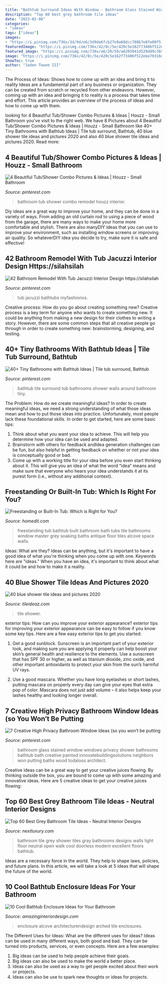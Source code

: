 ```yaml
---
title: "Bathtub Surround Ideas With Window - Bathroom Glass Stained Window Windows Privacy Shower Bathrooms Bathtub Bath Creative Painted Innovatebuildingsolutions Neighbors Won Putting Baths Wood Todaloos Architect"
description: "Top 60 best grey bathroom tile ideas"
date: "2023-02-08"
categories:
- "ideas"
tags: ["ideas"]
images:
- "https://i.pinimg.com/736x/3d/9d/e6/3d9de6fcb27e9a68dcc708b7e8fe00f5.jpg"
featuredImage: "https://i.pinimg.com/736x/42/0c/5e/420c5e162f73406f512ebe70316d2c46.jpg"
featured_image: "https://i.pinimg.com/736x/a6/20/59/a6205941d529dd9c3b5fcf483ba01e5c.jpg"
image: "https://i.pinimg.com/736x/42/0c/5e/420c5e162f73406f512ebe70316d2c46.jpg"
ShowToc: true
author: "Jaden Towne III"
---
```



The Process of Ideas: Shows how to come up with an idea and bring it to reality
Ideas are a fundamental part of any business or organization. They can be created from scratch or recycled from other endeavors. However, coming up with an idea and bringing it to reality is a process that takes time and effort. This article provides an overview of the process of ideas and how to come up with them.

	

		
looking for 4 Beautiful Tub/Shower Combo Pictures &amp; Ideas | Houzz - Small Bathroom you've visit to the right web. We have 8 Pictures about 4 Beautiful Tub/Shower Combo Pictures &amp; Ideas | Houzz - Small Bathroom like 40+ Tiny Bathrooms with Bathtub Ideas | Tile tub surround, Bathtub, 40 blue shower tile ideas and pictures 2020 and also 40 blue shower tile ideas and pictures 2020. Read more:
		
    
## 4 Beautiful Tub/Shower Combo Pictures &amp; Ideas | Houzz - Small Bathroom

<img loading=lazy src="https://i.pinimg.com/736x/a6/20/59/a6205941d529dd9c3b5fcf483ba01e5c.jpg" onerror="this.onerror=null;this.src='https://tse1.mm.bing.net/th?id=OIP.xe39wVopYFe0SQzx3_iZbQHaLJ&amp;pid=15.1';" alt="4 Beautiful Tub/Shower Combo Pictures &amp; Ideas | Houzz - Small Bathroom">

_Source: pinterest.com_

>bathroom tub shower combo remodel houzz interior. 

	

Diy ideas are a great way to improve your home, and they can be done in a variety of ways. From adding an old curtain rod to using a piece of wood from the garage, there are many ways to make your home more comfortable and stylish. There are also manyDIY ideas that you can use to improve your environment, such as installing window screens or improving air quality. So whateverDIY idea you decide to try, make sure it is safe and effective!

    
## 42 Bathroom Remodel With Tub Jacuzzi Interior Design Https://silahsilah

<img loading=lazy src="https://i.pinimg.com/736x/40/71/73/4071739168472bd8d5af36515974a425.jpg" onerror="this.onerror=null;this.src='https://tse3.mm.bing.net/th?id=OIP.TKNnoumFWgssDfQRO-sZaAHaHa&amp;pid=15.1';" alt="42 Bathroom Remodel With Tub Jacuzzi Interior Design https://silahsilah">

_Source: pinterest.com_

>tub jacuzzi bathtubs myfashionos. 

	

Creative process: How do you go about creating something new?
Creative process is a key term for anyone who wants to create something new. It could be anything from making a new design for their clothes to writing a story. However, there are some common steps that all creative people go through in order to create something new: brainstorming, designing, and testing.

    
## 40+ Tiny Bathrooms With Bathtub Ideas | Tile Tub Surround, Bathtub

<img loading=lazy src="https://i.pinimg.com/736x/42/0c/5e/420c5e162f73406f512ebe70316d2c46.jpg" onerror="this.onerror=null;this.src='https://tse2.mm.bing.net/th?id=OIP.IuOQ_NCw-DFzsmtO30cT9gHaJ3&amp;pid=15.1';" alt="40+ Tiny Bathrooms with Bathtub Ideas | Tile tub surround, Bathtub">

_Source: pinterest.com_

>bathtub tile surround tub bathrooms shower walls around bathroom tiny. 

	

The Problem: How do we create meaningful ideas?
In order to create meaningful ideas, we need a strong understanding of what those ideas mean and how to put those ideas into practice. Unfortunately, most people lack these foundational skills. In order to get started, here are some basic tips: 
1. Think about what you want your idea to achieve. This will help you determine how your idea can be used and adapted. 
2. Brainstorm with others for feedback andIdea generation challenges can be fun, but also helpful in getting feedback on whether or not your idea is conceptually good or bad. 
3. Come up with a working title for your idea before you even start thinking about it. This will give you an idea of what the word “idea” means and make sure that everyone who hears your idea understands it at its purest form (i.e., without any additional context).

    
## Freestanding Or Built-In Tub: Which Is Right For You?

<img loading=lazy src="http://cdn.homedit.com/wp-content/uploads/2015/01/freestanding-bathtub-narrow.jpg" onerror="this.onerror=null;this.src='https://tse1.mm.bing.net/th?id=OIP.2nurkp71IcgK5MtNnBuUPQHaLD&amp;pid=15.1';" alt="Freestanding or Built-In Tub: Which is Right for You?">

_Source: homedit.com_

>freestanding tub bathtub built bathroom bath tubs tile bathrooms window master grey soaking baths antique floor tiles alcove space walls. 

	

Ideas: What are they?
Ideas can be anything, but it's important to have a good idea of what you're thinking when you come up with one. Keywords here are "ideas." When you have an idea, it's important to think about what it could be and how to make it a reality.

    
## 40 Blue Shower Tile Ideas And Pictures 2020

<img loading=lazy src="https://www.tileideaz.com/wp-content/uploads/2015/03/blue_shower_tile_17.jpg" onerror="this.onerror=null;this.src='https://tse4.mm.bing.net/th?id=OIP.cJ1UxnHQdBMattWhg-FYSgHaLH&amp;pid=15.1';" alt="40 blue shower tile ideas and pictures 2020">

_Source: tileideaz.com_

>tile shower. 

	

exterior tips: How can you improve your exterior appearance?
exterior tips for improving your exterior appearance can be easy to follow if you know some key tips. Here are a few easy exterior tips to get you started:
1. Get a good sunblock. Sunscreen is an important part of your exterior look, and making sure you are applying it properly can help boost your skin’s general health and resilience to the elements. Use a sunscreen that has SPF 30 or higher, as well as titanium dioxide, zinc oxide, and other important antioxidants to protect your skin from the sun’s harmful UV rays.

2. Use a good mascara. Whether you have long eyelashes or short lashes, putting mascara on properly every day can give your eyes that extra pop of color. Mascara does not just add volume – it also helps keep your lashes healthy and looking longer overall.

    
## 7 Creative High Privacy Bathroom Window Ideas (so You Won’t Be Putting

<img loading=lazy src="https://i.pinimg.com/736x/3d/9d/e6/3d9de6fcb27e9a68dcc708b7e8fe00f5.jpg" onerror="this.onerror=null;this.src='https://tse2.mm.bing.net/th?id=OIP.7rcpC8ah2mGZa9Zsy4ERrwHaKI&amp;pid=15.1';" alt="7 Creative High Privacy Bathroom Window Ideas (so you won’t be putting">

_Source: pinterest.com_

>bathroom glass stained window windows privacy shower bathrooms bathtub bath creative painted innovatebuildingsolutions neighbors won putting baths wood todaloos architect. 

	

Creative ideas can be a great way to get your creative juices flowing. By thinking outside the box, you are bound to come up with some amazing and innovative ideas. Here are 5 creative ideas to get your creative juices flowing: 

    
## Top 60 Best Grey Bathroom Tile Ideas - Neutral Interior Designs

<img loading=lazy src="http://nextluxury.com/wp-content/uploads/cool-grey-bathroom-tile-design-ideas.jpg" onerror="this.onerror=null;this.src='https://tse3.mm.bing.net/th?id=OIP.xD3nX7GgvNDdkK3Q2BntzgAAAA&amp;pid=15.1';" alt="Top 60 Best Grey Bathroom Tile Ideas - Neutral Interior Designs">

_Source: nextluxury.com_

>bathroom tile grey shower tiles gray bathrooms designs walls light floor neutral open walk cool doorless modern excellent floors bathtub. 

	

Ideas are a necessary force in the world. They help to shape laws, policies, and future plans. In this article, we will take a look at 5 ideas that will shape the future of the world.

    
## 10 Cool Bathtub Enclosure Ideas For Your Bathroom

<img loading=lazy src="http://www.amazinginteriordesign.com/wp-content/uploads/2015/08/317.jpg" onerror="this.onerror=null;this.src='https://tse1.mm.bing.net/th?id=OIP.VqCL4faT-Ynsm_7zCNy8JQHaLO&amp;pid=15.1';" alt="10 Cool Bathtub Enclosure Ideas for Your Bathroom">

_Source: amazinginteriordesign.com_

>enclosure alcove architecturendesign arched tile enclosures. 

	

The Different Uses for Ideas: What are the different uses for ideas?
Ideas can be used in many different ways, both good and bad. They can be turned into products, services, or even concepts. Here are a few examples:
1. Big ideas can be used to help people achieve their goals. 
2. Big ideas can also be used to make the world a better place. 
3. Ideas can also be used as a way to get people excited about their work or projects. 
4. Ideas can also be use to spark new thoughts or ideas for projects.

